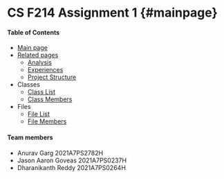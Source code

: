 # CS F214 Assignment 1 {#mainpage}

#### Table of Contents
- <a href="./index.html">Main page</a>
- <a href="./pages.html">Related pages</a>
   - <a href="./md_md_docs_Analysis.html">Analysis</a>
   - <a href="./md_md_docs_Experiences.html">Experiences</a>
   - <a href="./md_md_docs_Project_Structure.html">Project Structure</a>
- Classes
  - <a href="./annotated.html">Class List</a>
  - <a href="./functions.html">Class Members</a>
- Files
  - <a href="./files.html">File List</a>
  - <a href="./globals.html">File Members</a>

#### Team members

- Anurav Garg 2021A7PS2782H
- Jason Aaron Goveas 2021A7PS0237H
- Dharanikanth Reddy 2021A7PS0264H
